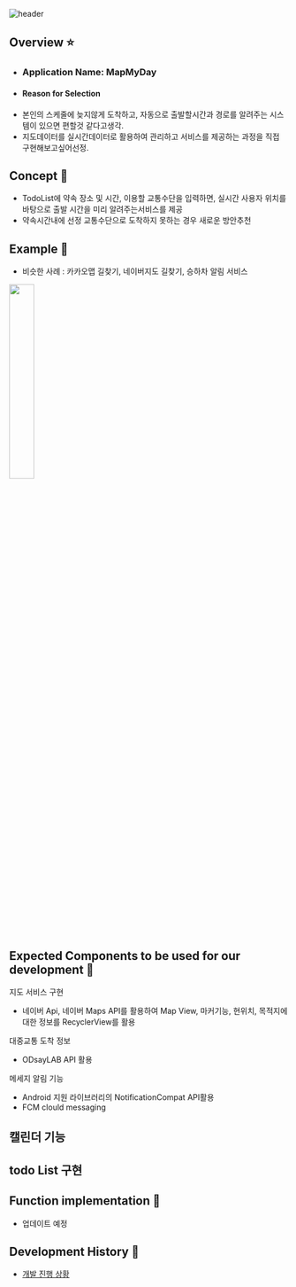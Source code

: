 ![header](https://capsule-render.vercel.app/api?type=wave&color=auto&height=300&section=header&text=Capstone%20Team5&fontSize=50)

## Overview ⭐️

- ### Application Name: MapMyDay  
- #### Reason for Selection
- 본인의 스케줄에 늦지않게 도착하고, 자동으로 출발할시간과 경로를 알려주는 시스템이 있으면 편할것 같다고생각.
- 지도데이터를 실시간데이터로 활용하여 관리하고 서비스를 제공하는 과정을 직접 구현해보고싶어선정.

## Concept 🍪

- TodoList에 약속 장소 및 시간, 이용할 교통수단을 입력하면, 실시간 사용자 위치를 바탕으로 출발 시간을 미리 알려주는서비스를 제공
- 약속시간내에 선정 교통수단으로 도착하지 못하는 경우 새로운 방안추천

## Example 🍪
- 비슷한 사례 : 카카오맵 길찾기, 네이버지도 길찾기, 승하차 알림 서비스 
<img width="30%" src="https://user-images.githubusercontent.com/94777814/237893910-a6b79bcc-e4ac-4f60-85d2-f940602e9e8a.png"/>


## Expected Components to be used for our development 🔧

지도 서비스 구현 
- 네이버 Api, 네이버 Maps API를 활용하여 Map View, 마커기능, 현위치, 목적지에 대한 정보를 RecyclerView를 활용

대중교통 도착 정보
- ODsayLAB API 활용

메세지 알림 기능
- Android 지원 라이브러리의 NotificationCompat API활용
- FCM clould messaging 

캘린더 기능
-

todo List 구현
-


## Function implementation 🔧
- 업데이트 예정

## Development History 🌳

- [개발 진행 상황](https://www.notion.so/pursue-your-dream/f23a460b383b4f96992aaddfab46b9a2?v=7b766e9a7dab459c9b8809b854192483)



